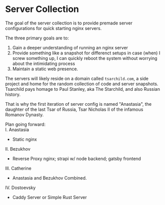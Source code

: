 # Server Collection

The goal of the server collection is to provide premade server configurations for quick starting nginx servers.

The three primary goals are to:
1. Gain a deeper understanding of running an nginx server
2. Provide something like a snapshot for differenct setups in case (when) I screw something up, I can quickly reboot the system without worrying about the intimidating process
3. Maintain a static web presence. 

The servers will likely reside on a domain called `tsarchild.com`, a side project and home for the random collection of code and server snapshots.
Tsarchild pays homage to Paul Stanley, aka The Starchild, and also Russian history. 

That is why the first iteration of server config is named "Anastasia", the daughter of the last Tsar of Russia, Tsar Nicholas II of the infamous Romanov Dynasty. 

Plan going forward:  
I. Anastasia  
  - Static nginx  
  
II. Bezukhov  
  - Reverse Proxy nginx; strapi w/ node backend; gatsby frontend
  
III. Catherine  
  - Anastasia and Bezukhov Combined.
  
 IV. Dostoevsky  
  - Caddy Server or Simple Rust Server
